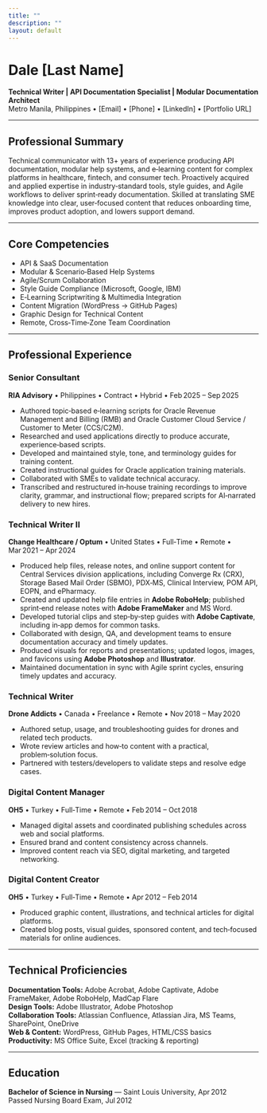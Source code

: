 ```yaml
---
title: ""
description: ""
layout: default
---
```


# Dale [Last Name]  
**Technical Writer | API Documentation Specialist | Modular Documentation Architect**  
Metro Manila, Philippines • [Email] • [Phone] • [LinkedIn] • [Portfolio URL]  

---

## Professional Summary  
Technical communicator with 13+ years of experience producing API documentation, modular help systems, and e‑learning content for complex platforms in healthcare, fintech, and consumer tech. Proactively acquired and applied expertise in industry‑standard tools, style guides, and Agile workflows to deliver sprint‑ready documentation. Skilled at translating SME knowledge into clear, user‑focused content that reduces onboarding time, improves product adoption, and lowers support demand.  

---

## Core Competencies  
- API & SaaS Documentation  
- Modular & Scenario‑Based Help Systems  
- Agile/Scrum Collaboration  
- Style Guide Compliance (Microsoft, Google, IBM)  
- E‑Learning Scriptwriting & Multimedia Integration  
- Content Migration (WordPress → GitHub Pages)  
- Graphic Design for Technical Content  
- Remote, Cross‑Time‑Zone Team Coordination  

---

## Professional Experience  

### Senior Consultant  
**RIA Advisory** • Philippines • Contract • Hybrid • Feb 2025 – Sep 2025  
- Authored topic‑based e‑learning scripts for Oracle Revenue Management and Billing (RMB) and Oracle Customer Cloud Service / Customer to Meter (CCS/C2M).  
- Researched and used applications directly to produce accurate, experience‑based scripts.  
- Developed and maintained style, tone, and terminology guides for training content.  
- Created instructional guides for Oracle application training materials.  
- Collaborated with SMEs to validate technical accuracy.  
- Transcribed and restructured in‑house training recordings to improve clarity, grammar, and instructional flow; prepared scripts for AI‑narrated delivery to new hires.  

### Technical Writer II  
**Change Healthcare / Optum** • United States • Full‑Time • Remote • Mar 2021 – Apr 2024  
- Produced help files, release notes, and online support content for Central Services division applications, including Converge Rx (CRX), Storage Based Mail Order (SBMO), PDX‑MS, Clinical Interview, POM API, EOPN, and ePharmacy.  
- Created and updated help file entries in **Adobe RoboHelp**; published sprint‑end release notes with **Adobe FrameMaker** and MS Word.  
- Developed tutorial clips and step‑by‑step guides with **Adobe Captivate**, including in‑app demos for common tasks.  
- Collaborated with design, QA, and development teams to ensure documentation accuracy and timely updates.  
- Produced visuals for reports and presentations; updated logos, images, and favicons using **Adobe Photoshop** and **Illustrator**.  
- Maintained documentation in sync with Agile sprint cycles, ensuring timely updates and accuracy.  

### Technical Writer  
**Drone Addicts** • Canada • Freelance • Remote • Nov 2018 – May 2020  
- Authored setup, usage, and troubleshooting guides for drones and related tech products.  
- Wrote review articles and how‑to content with a practical, problem‑solution focus.  
- Partnered with testers/developers to validate steps and resolve edge cases.  

### Digital Content Manager  
**OH5** • Turkey • Full‑Time • Remote • Feb 2014 – Oct 2018  
- Managed digital assets and coordinated publishing schedules across web and social platforms.  
- Ensured brand and content consistency across channels.  
- Improved content reach via SEO, digital marketing, and targeted networking.  

### Digital Content Creator  
**OH5** • Turkey • Full‑Time • Remote • Apr 2012 – Feb 2014  
- Produced graphic content, illustrations, and technical articles for digital platforms.  
- Created blog posts, visual guides, sponsored content, and tech‑focused materials for online audiences.  

---

## Technical Proficiencies  
**Documentation Tools:** Adobe Acrobat, Adobe Captivate, Adobe FrameMaker, Adobe RoboHelp, MadCap Flare  
**Design Tools:** Adobe Illustrator, Adobe Photoshop  
**Collaboration Tools:** Atlassian Confluence, Atlassian Jira, MS Teams, SharePoint, OneDrive  
**Web & Content:** WordPress, GitHub Pages, HTML/CSS basics  
**Productivity:** MS Office Suite, Excel (tracking & reporting)  

---

## Education  
**Bachelor of Science in Nursing** — Saint Louis University, Apr 2012  
Passed Nursing Board Exam, Jul 2012  
